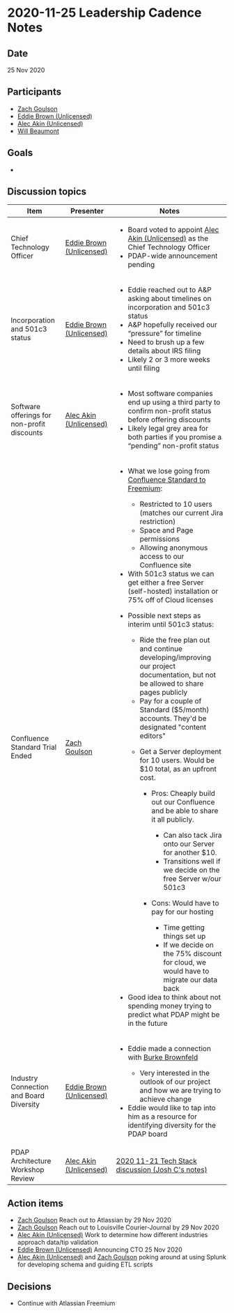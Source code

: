 # 2020-11-25 Leadership Cadence Notes

## Date <a href="#id-2020-11-25leadershipcadencenotes-date" id="id-2020-11-25leadershipcadencenotes-date"></a>

25 Nov 2020

## Participants <a href="#id-2020-11-25leadershipcadencenotes-participants" id="id-2020-11-25leadershipcadencenotes-participants"></a>

* [Zach Goulson](https://pdap.atlassian.net/wiki/people/5f1f8319ef11df0025869e21?ref=confluence)
* [Eddie Brown (Unlicensed)](https://pdap.atlassian.net/wiki/people/5f2205e570fb250022c01aaa?ref=confluence)
* [Alec Akin (Unlicensed)](https://pdap.atlassian.net/wiki/people/5f1e64ee2aa25000286fc7fc?ref=confluence)
* [Will Beaumont](https://pdap.atlassian.net/wiki/people/5e9c6021ca2a1d0c2e249bab?ref=confluence)

## Goals <a href="#id-2020-11-25leadershipcadencenotes-goals" id="id-2020-11-25leadershipcadencenotes-goals"></a>

*

## Discussion topics <a href="#id-2020-11-25leadershipcadencenotes-discussiontopics" id="id-2020-11-25leadershipcadencenotes-discussiontopics"></a>

| Item                                               | Presenter                                                                                                                        | Notes                                                                                                                                                                                                                                                                                                                                                                                                                                                                                                                                                                                                                                                                                                                                                                                                                                                                                                                                                                                                                                                                                                                                                                                                                                                                                                                                                                                                                  |
| -------------------------------------------------- | -------------------------------------------------------------------------------------------------------------------------------- | ---------------------------------------------------------------------------------------------------------------------------------------------------------------------------------------------------------------------------------------------------------------------------------------------------------------------------------------------------------------------------------------------------------------------------------------------------------------------------------------------------------------------------------------------------------------------------------------------------------------------------------------------------------------------------------------------------------------------------------------------------------------------------------------------------------------------------------------------------------------------------------------------------------------------------------------------------------------------------------------------------------------------------------------------------------------------------------------------------------------------------------------------------------------------------------------------------------------------------------------------------------------------------------------------------------------------------------------------------------------------------------------------------------------------- |
| Chief Technology Officer                           | [Eddie Brown (Unlicensed)](https://pdap.atlassian.net/wiki/people/5f2205e570fb250022c01aaa?ref=confluence)                       | <ul><li>Board voted to appoint <a href="https://pdap.atlassian.net/wiki/people/5f1e64ee2aa25000286fc7fc?ref=confluence">Alec Akin (Unlicensed)</a> as the Chief Technology Officer</li><li>PDAP-wide announcement pending</li></ul>                                                                                                                                                                                                                                                                                                                                                                                                                                                                                                                                                                                                                                                                                                                                                                                                                                                                                                                                                                                                                                                                                                                                                                                    |
| Incorporation and 501c3 status                     | [Eddie Brown (Unlicensed)](https://pdap.atlassian.net/wiki/people/5f2205e570fb250022c01aaa?ref=confluence)                       | <ul><li>Eddie reached out to A&#x26;P asking about timelines on incorporation and 501c3 status</li><li>A&#x26;P hopefully received our “pressure” for timeline</li><li>Need to brush up a few details about IRS filing</li><li>Likely 2 or 3 more weeks until filing</li></ul>                                                                                                                                                                                                                                                                                                                                                                                                                                                                                                                                                                                                                                                                                                                                                                                                                                                                                                                                                                                                                                                                                                                                         |
| Software offerings for non-profit discounts        | [Alec Akin (Unlicensed)](https://pdap.atlassian.net/wiki/people/5f1e64ee2aa25000286fc7fc?ref=confluence)                         | <ul><li>Most software companies end up using a third party to confirm non-profit status before offering discounts</li><li>Likely legal grey area for both parties if you promise a “pending” non-profit status</li></ul>                                                                                                                                                                                                                                                                                                                                                                                                                                                                                                                                                                                                                                                                                                                                                                                                                                                                                                                                                                                                                                                                                                                                                                                               |
| Confluence Standard Trial Ended                    | [Zach Goulson](https://pdap.atlassian.net/wiki/people/5f1f8319ef11df0025869e21?ref=confluence)                                   | <ul><li><p>What we lose going from <a href="https://www.atlassian.com/software/confluence/pricing">Confluence Standard to Freemium</a>:</p><ul><li>Restricted to 10 users (matches our current Jira restriction)</li><li>Space and Page permissions</li><li>Allowing anonymous access to our Confluence site</li></ul></li><li>With 501c3 status we can get either a free Server (self-hosted) installation or 75% off of Cloud licenses</li><li><p>Possible next steps as interim until 501c3 status:</p><ul><li>Ride the free plan out and continue developing/improving our project documentation, but not be allowed to share pages publicly</li><li>Pay for a couple of Standard ($5/month) accounts. They'd be designated "content editors"</li><li><p>Get a Server deployment for 10 users. Would be $10 total, as an upfront cost.</p><ul><li><p>Pros: Cheaply build out our Confluence and be able to share it all publicly.</p><ul><li>Can also tack Jira onto our Server for another $10.</li><li>Transitions well if we decide on the free Server w/our 501c3</li></ul></li><li><p>Cons: Would have to pay for our hosting</p><ul><li>Time getting things set up</li><li>If we decide on the 75% discount for cloud, we would have to migrate our data back</li></ul></li></ul></li></ul></li><li>Good idea to think about not spending money trying to predict what PDAP might be in the future</li></ul> |
| <p>Industry Connection and Board Diversity<br></p> | <p><a href="https://pdap.atlassian.net/wiki/people/5f2205e570fb250022c01aaa?ref=confluence">Eddie Brown (Unlicensed)</a><br></p> | <ul><li><p>Eddie made a connection with <a href="https://medium.com/@burkebrownfeld">Burke Brownfeld</a></p><ul><li>Very interested in the outlook of our project and how we are trying to achieve change</li></ul></li><li>Eddie would like to tap into him as a resource for identifying diversity for the PDAP board<br></li></ul>                                                                                                                                                                                                                                                                                                                                                                                                                                                                                                                                                                                                                                                                                                                                                                                                                                                                                                                                                                                                                                                                                  |
| PDAP Architecture Workshop Review                  | [Alec Akin (Unlicensed)](https://pdap.atlassian.net/wiki/people/5f1e64ee2aa25000286fc7fc?ref=confluence)                         | [2020 11-21 Tech Stack discussion (Josh C's notes)](project-home-2020-11-21-tech-stack-discussion-josh-cs-notes.md)                                                                                                                                                                                                                                                                                                                                                                                                                                                                                                                                                                                                                                                                                                                                                                                                                                                                                                                                                                                                                                                                                                                                                                                                                                                                                                    |

## Action items <a href="#id-2020-11-25leadershipcadencenotes-actionitems" id="id-2020-11-25leadershipcadencenotes-actionitems"></a>

* [Zach Goulson](https://pdap.atlassian.net/wiki/people/5f1f8319ef11df0025869e21?ref=confluence) Reach out to Atlassian by 29 Nov 2020
* [Zach Goulson](https://pdap.atlassian.net/wiki/people/5f1f8319ef11df0025869e21?ref=confluence) Reach out to Louisville Courier-Journal by 29 Nov 2020
* [Alec Akin (Unlicensed)](https://pdap.atlassian.net/wiki/people/5f1e64ee2aa25000286fc7fc?ref=confluence) Work to determine how different industries approach data/tip validation
* [Eddie Brown (Unlicensed)](https://pdap.atlassian.net/wiki/people/5f2205e570fb250022c01aaa?ref=confluence) Announcing CTO 25 Nov 2020
* [Alec Akin (Unlicensed)](https://pdap.atlassian.net/wiki/people/5f1e64ee2aa25000286fc7fc?ref=confluence) and [Zach Goulson](https://pdap.atlassian.net/wiki/people/5f1f8319ef11df0025869e21?ref=confluence) poking around at using Splunk for developing schema and guiding ETL scripts

## Decisions <a href="#id-2020-11-25leadershipcadencenotes-decisions" id="id-2020-11-25leadershipcadencenotes-decisions"></a>

* Continue with Atlassian Freemium
